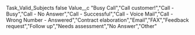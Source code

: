 <?xml version="1.0" encoding="UTF-8"?>
<CustomMetadata xmlns="http://soap.sforce.com/2006/04/metadata" xmlns:xsi="http://www.w3.org/2001/XMLSchema-instance" xmlns:xsd="http://www.w3.org/2001/XMLSchema">
    <label>Task_Valid_Subjects</label>
    <protected>false</protected>
    <values>
        <field>Value__c</field>
        <value xsi:type="xsd:string">&quot;Busy Call&quot;,&quot;Call customer!&quot;,&quot;Call - Busy&quot;,&quot;Call - No Answer&quot;,&quot;Call - Successful&quot;,&quot;Call - Voice Mail&quot;,&quot;Call - Wrong Number - Answered&quot;,&quot;Contract elaboration&quot;,&quot;Email&quot;,&quot;FAX&quot;,&quot;Feedback request&quot;,&quot;Follow up&quot;,&quot;Needs assessment&quot;,&quot;No Answer&quot;,&quot;Other&quot;</value>
    </values>
</CustomMetadata>

